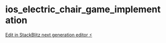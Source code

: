# ios_electric_chair_game_implementation

[Edit in StackBlitz next generation editor ⚡️](https://stackblitz.com/~/github.com/ryu-0529/ios_electric_chair_game_implementation)